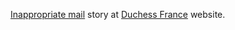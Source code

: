 [Inappropriate mail](https://www.duchess-france.fr/coup%20de%20gueule/2022/06/20/mail-inapproprie.html) story at [Duchess France](https://www.duchess-france.fr) website.
